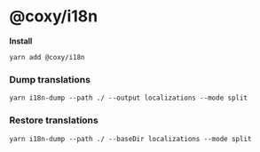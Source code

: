 # @coxy/i18n

**Install**

```shell
yarn add @coxy/i18n
```


### Dump translations
```
yarn i18n-dump --path ./ --output localizations --mode split
```

### Restore translations
```
yarn i18n-dump --path ./ --baseDir localizations --mode split
```
